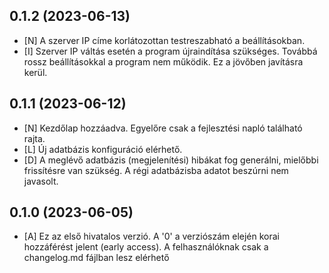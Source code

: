 ﻿## 0.1.2 (2023-06-13)
- [N] A szerver IP címe korlátozottan testreszabható a beállításokban.
- [I] Szerver IP váltás esetén a program újraindítása szükséges. Továbbá rossz beállításokkal a program nem működik. Ez a jövőben javításra kerül.
## 0.1.1 (2023-06-12)
- [N] Kezdőlap hozzáadva. Egyelőre csak a fejlesztési napló található rajta.
- [L] Új adatbázis konfiguráció elérhető.
- [D] A meglévő adatbázis (megjelenítési) hibákat fog generálni, mielőbbi frissítésre van szükség. A régi adatbázisba adatot beszúrni nem javasolt.
## 0.1.0 (2023-06-05)
- [A] Ez az első hivatalos verzió. A '0' a verziószám elején korai hozzáférést jelent (early access). A felhasználóknak csak a changelog.md fájlban lesz elérhető